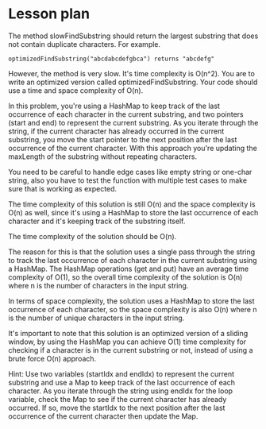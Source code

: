 # Lesson plan
  
The method slowFindSubstring should return the largest substring that does not contain duplicate characters. For example.
```
optimizedFindSubstring("abcdabcdefgbca") returns "abcdefg"
```
However, the method is very slow. It's time complexity is O(n^2). You are to write an optimized version called optimizedFindSubstring. Your code should use a time and space complexity of O(n).

In this problem, you're using a HashMap to keep track of the last occurrence of each character in the current substring, and two pointers (start and end) to represent the current substring. As you iterate through the string, if the current character has already occurred in the current substring, you move the start pointer to the next position after the last occurrence of the current character. With this approach you're updating the maxLength of the substring without repeating characters.

You need to be careful to handle edge cases like empty string or one-char string, also you have to test the function with multiple test cases to make sure that is working as expected.

The time complexity of this solution is still O(n) and the space complexity is O(n) as well, since it's using a HashMap to store the last occurrence of each character and it's keeping track of the substring itself.

The time complexity of the solution should be O(n).

The reason for this is that the solution uses a single pass through the string to track the last occurrence of each character in the current substring using a HashMap. The HashMap operations (get and put) have an average time complexity of O(1), so the overall time complexity of the solution is O(n) where n is the number of characters in the input string.

In terms of space complexity, the solution uses a HashMap to store the last occurrence of each character, so the space complexity is also O(n) where n is the number of unique characters in the input string.

It's important to note that this solution is an optimized version of a sliding window, by using the HashMap you can achieve O(1) time complexity for checking if a character is in the current substring or not, instead of using a brute force O(n) approach.

Hint: Use two variables (startIdx and endIdx) to represent the current substring and use a Map to keep track of the last occurrence of each character. As you iterate through the string using endIdx for the loop variable, check the Map to see if the current character has already occurred. If so, move the startIdx to the next position after the last occurrence of the current character then update the Map.
```python

```
  